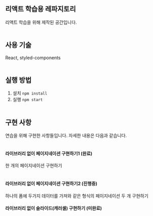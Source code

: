 ## 리액트 학습용 레파지토리

리액트 학습을 위해 제작된 공간입니다.
<br /><br />

## 사용 기술
React, styled-components
<br /><br />

## 실행 방법
1. 설치 `npm install`
2. 실행 `npm start`
<br /><br />

## 구현 사항
연습을 위해 구현한 사항들입니다. 자세한 내용은 다음과 같습니다.
<br /><br />
#### 라이브러리 없이 페이지네이션 구현하기1 (완료)
한 개의 페이지네이션 구현하기
<br /><br />
#### 라이브러리 없이 페이지네이션 구현하기2 (진행중)
하나의 폼에 두가지 데이터를 가져와 같은 형식의 페이지네이션 두 개 구현하기

#### 라이브러리 없이 슬라이드(캐러셀) 구현하기 (미완료)
